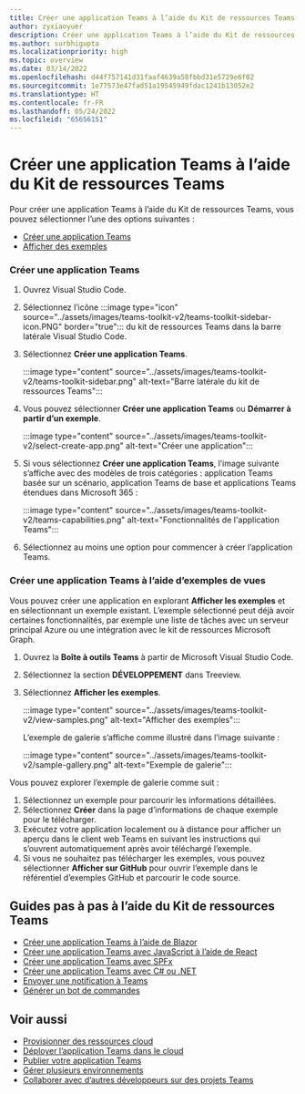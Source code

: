 ```yaml
---
title: Créer une application Teams à l’aide du Kit de ressources Teams
author: zyxiaoyuer
description: Créer une application Teams à l’aide du Kit de ressources Teams
ms.author: surbhigupta
ms.localizationpriority: high
ms.topic: overview
ms.date: 03/14/2022
ms.openlocfilehash: d44f757141d31faaf4639a58fbbd31e5729e6f02
ms.sourcegitcommit: 1e77573e47fad51a19545949fdac1241b13052e2
ms.translationtype: HT
ms.contentlocale: fr-FR
ms.lasthandoff: 05/24/2022
ms.locfileid: "65656151"
---
```

# <a name="create-a-new-teams-app-using-teams-toolkit"></a>Créer une application Teams à l’aide du Kit de ressources Teams

Pour créer une application Teams à l’aide du Kit de ressources Teams, vous pouvez sélectionner l’une des options suivantes :

* [Créer une application Teams](create-new-project.md#create-a-new-teams-app)
* [Afficher des exemples](create-new-project.md#create-a-new-teams-app-using-view-samples)

### <a name="create-a-new-teams-app"></a>Créer une application Teams

1. Ouvrez Visual Studio Code.
1. Sélectionnez l’icône :::image type="icon" source="../assets/images/teams-toolkit-v2/teams-toolkit-sidebar-icon.PNG" border="true"::: du kit de ressources Teams dans la barre latérale Visual Studio Code.
1. Sélectionnez **Créer une application Teams**.

   :::image type="content" source="../assets/images/teams-toolkit-v2/teams-toolkit-sidebar.png" alt-text="Barre latérale du kit de ressources Teams":::

1. Vous pouvez sélectionner **Créer une application Teams** ou **Démarrer à partir d’un exemple**.
   
   :::image type="content" source="../assets/images/teams-toolkit-v2/select-create-app.png" alt-text="Créer une application":::
   
1. Si vous sélectionnez **Créer une application Teams**, l’image suivante s’affiche avec des modèles de trois catégories : application Teams basée sur un scénario, application Teams de base et applications Teams étendues dans Microsoft 365 : 

   :::image type="content" source="../assets/images/teams-toolkit-v2/teams-capabilities.png" alt-text="Fonctionnalités de l'application Teams":::

1. Sélectionnez au moins une option pour commencer à créer l’application Teams.


### <a name="create-a-new-teams-app-using-view-samples"></a>Créer une application Teams à l’aide d’exemples de vues

Vous pouvez créer une application en explorant **Afficher les exemples** et en sélectionnant un exemple existant. L’exemple sélectionné peut déjà avoir certaines fonctionnalités, par exemple une liste de tâches avec un serveur principal Azure ou une intégration avec le kit de ressources Microsoft Graph.

 1. Ouvrez la **Boîte à outils Teams** à partir de Microsoft Visual Studio Code.
 1. Sélectionnez la section **DÉVELOPPEMENT** dans Treeview.
 1. Sélectionnez **Afficher les exemples**. 

    :::image type="content" source="../assets/images/teams-toolkit-v2/view-samples.png" alt-text="Afficher des exemples":::

    L’exemple de galerie s’affiche comme illustré dans l’image suivante :
   
    :::image type="content" source="../assets/images/teams-toolkit-v2/sample-gallery.png" alt-text="Exemple de galerie":::

  Vous pouvez explorer l’exemple de galerie comme suit :

  1. Sélectionnez un exemple pour parcourir les informations détaillées.
  1. Sélectionnez **Créer** dans la page d’informations de chaque exemple pour le télécharger. 
  1. Exécutez votre application localement ou à distance pour afficher un aperçu dans le client web Teams en suivant les instructions qui s’ouvrent automatiquement après avoir téléchargé l’exemple.
  1. Si vous ne souhaitez pas télécharger les exemples, vous pouvez sélectionner **Afficher sur GitHub** pour ouvrir l’exemple dans le référentiel d’exemples GitHub et parcourir le code source.

## <a name="step-by-step-guides-using-teams-toolkit"></a>Guides pas à pas à l’aide du Kit de ressources Teams

* [Créer une application Teams à l’aide de Blazor](../sbs-gs-blazorupdate.yml)
* [Créer une application Teams avec JavaScript à l’aide de React](../sbs-gs-javascript.yml)
* [Créer une application Teams avec SPFx](../sbs-gs-spfx.yml)
* [Créer une application Teams avec C# ou .NET](../sbs-gs-csharp.yml)
* [Envoyer une notification à Teams](../sbs-gs-notificationbot.yml)
* [Générer un bot de commandes](../sbs-gs-commandbot.yml)

## <a name="see-also"></a>Voir aussi

* [Provisionner des ressources cloud](provision.md)
* [Déployer l’application Teams dans le cloud](deploy.md)
* [Publier votre application Teams](../concepts/deploy-and-publish/appsource/publish.md)
* [Gérer plusieurs environnements](TeamsFx-multi-env.md)
* [Collaborer avec d’autres développeurs sur des projets Teams](TeamsFx-collaboration.md)